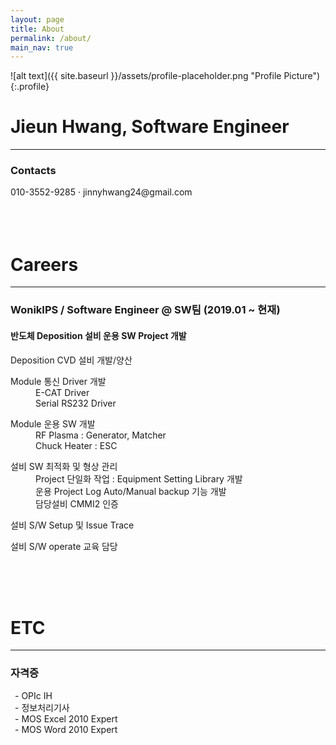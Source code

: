 ```yaml
---
layout: page
title: About
permalink: /about/
main_nav: true
---
```


![alt text]({{ site.baseurl }}/assets/profile-placeholder.png "Profile Picture"){:.profile}

<h1>Jieun Hwang, Software Engineer</h1>
<hr>
<h3>Contacts</h3>
010-3552-9285 · jinnyhwang24@gmail.com <br/>
<!-- <h2>보유 역량 요약</h2> -->
<br/><br/><br/>


<h1>Careers</h1>
<hr>
<h3>WonikIPS / Software Engineer @ SW팀 (2019.01 ~ 현재)</h3>
<h4>반도체 Deposition 설비 운용 SW Project 개발</h4>

<dl>
  <dt>Deposition CVD 설비 개발/양산</dt>
</dl>
<dl>
  <dt>Module 통신 Driver 개발</dt>
  <dd>E-CAT Driver</dd>
  <dd>Serial RS232 Driver</dd>
</dl>
<dl>
  <dt>Module 운용 SW 개발</dt>
  <dd>RF Plasma : Generator, Matcher</dd>
  <dd>Chuck Heater : ESC</dd>
</dl>
<dl>
  <dt>설비 SW 최적화 및 형상 관리</dt>
  <dd>Project 단일화 작업 : Equipment Setting Library 개발</dd>
  <dd>운용 Project Log Auto/Manual backup 기능 개발</dd>
  <dd>담당설비 CMMI2 인증</dd>
</dl>
<dl>
  <dt>설비 S/W Setup 및 Issue Trace</dt>
</dl>
<dl>
  <dt>설비 S/W operate 교육 담당</dt>
</dl>
<br/><br/><br/>

<h1>ETC</h1>
<hr>
<h3>자격증</h3>
&ensp;- OPIc IH<br/>
&ensp;- 정보처리기사<br/>
&ensp;- MOS Excel 2010 Expert<br/>
&ensp;- MOS Word 2010 Expert<br/>
<br/><br/><br/>


<!--
작성 중...🛠🛠🛠


설비 SW 엔지니어로 일한지 어느덧 6년차..
개발 공부와 일상 기록을 위해 블로그 시작!

1. 알고리즘 공부 upload (private)
2. 프로젝트 했었던 파일과 사진 upload (private)
3. 개발 공부 (public)
4. 시시콜콜 일상 기록 (public)

성의 없는 About은 블로그 운영하다 보면서 개선할 예정
😎😎😎😎😎😎
-->

